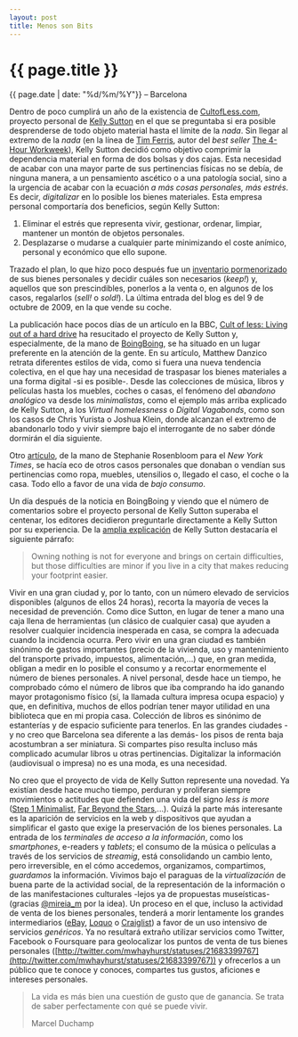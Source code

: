 ```yaml
---
layout: post
title: Menos son Bits
---
```


{{ page.title }}
================

{{ page.date | date: "%d/%m/%Y"}} &ndash; Barcelona


Dentro de poco cumplirá un año de la existencia de [CultofLess.com](http://cultofless.com/), proyecto personal de [Kelly Sutton](http://michaelkellysutton.com/) en el que se preguntaba si era posible desprenderse de todo objeto material hasta el límite de la *nada*. Sin llegar al extremo de la *nada* (en la línea de [Tim Ferris](http://www.fourhourworkweek.com/blog/), autor del *best seller* [The 4-Hour Workweek](http://www.amazon.com/gp/product/0307465357?ie=UTF8&tag=offsitoftimfe-20&linkCode=as2&camp=1789&creative=390957&creativeASIN=0307465357)), Kelly Sutton decidió como objetivo comprimir la dependencia material en forma de dos bolsas y dos cajas. Esta necesidad de acabar con una mayor parte de sus pertinencias físicas no se debía, de ninguna manera, a un pensamiento ascético o a una patología social, sino a la urgencia de acabar con la ecuación *a más cosas personales, más estrés*. Es decir, *digitalizar* en lo posible los bienes materiales. Esta empresa personal comportaría dos beneficios, según Kelly Sutton:

1. Eliminar el estrés que representa vivir, gestionar, ordenar, limpiar, mantener un montón de objetos personales.
2. Desplazarse o mudarse a cualquier parte minimizando el coste anímico, personal y económico que ello supone.

Trazado el plan, lo que hizo poco después fue un [inventario pormenorizado](http://cultofless.com/items) de sus bienes personales y decidir cuáles son necesarios (*keep!*) y, aquellos que son prescindibles, ponerlos a la venta o, en algunos de los casos, regalarlos (*sell!* o *sold!*). La última entrada del blog es del 9 de octubre de 2009, en la que vende su coche. 

La publicación hace pocos días de un artículo en la BBC, [Cult of less: Living out of a hard drive](http://www.bbc.co.uk/news/world-us-canada-10928032) ha resucitado el proyecto de Kelly Sutton y, especialmente, de la mano de [BoingBoing](http://www.boingboing.net/2010/08/16/article-about-extrem.html), se ha situado en un lugar preferente en la atención de la gente. En su artículo, Matthew Danzico retrata diferentes estilos de vida, como si fuera una nueva tendencia colectiva, en el que hay una necesidad de traspasar los bienes materiales a una forma digital \-si es posible\-. Desde las colecciones de música, libros y películas hasta los muebles, coches o casas, el fenómeno del *abandono analógico* va desde los *minimalistas*, como el ejemplo más arriba explicado de Kelly Sutton, a los *Virtual homelessness* o *Digital Vagabonds*, como son los casos de Chris Yurista o Joshua Klein, donde alcanzan el extremo de abandonarlo todo y vivir siempre bajo el interrogante de no saber dónde dormirán el día siguiente.

Otro [artículo](http://www.nytimes.com/2010/08/08/business/08consume.html?pagewanted=1), de la mano de Stephanie Rosenbloom para el *New York Times*, se hacía eco de otros casos personales que donaban o vendían sus pertinencias como ropa, muebles, utensilios o, llegado el caso, el coche o la casa. Todo ello a favor de una vida de *bajo consumo*.

Un día después de la noticia en BoingBoing y viendo que el número de comentarios sobre el proyecto personal de Kelly Sutton superaba el centenar, los editores decidieron preguntarle directamente a Kelly Sutton por su experiencia. De la [amplia explicación](http://www.boingboing.net/2010/08/17/the-nitty-gritty-of.html?utm_source=feedburner&utm_medium=feed&utm_campaign=Feed%3A+boingboing%2FiBag+%28Boing+Boing%29) de Kelly Sutton destacaría el siguiente párrafo:

>Owning nothing is not for everyone and brings on certain difficulties, but those difficulties are minor if you live in a city that makes reducing your footprint easier. 

Vivir en una gran ciudad y, por lo tanto, con un número elevado de servicios disponibles (algunos de ellos 24 horas), recorta la mayoría de veces la necesidad de prevención. Como dice Sutton, en lugar de tener a mano una caja llena de herramientas (un clásico de cualquier casa) que ayuden a resolver cualquier incidencia inesperada en casa, se compra la adecuada cuando la incidencia ocurra. Pero vivir en una gran ciudad es también sinónimo de gastos importantes (precio de la vivienda, uso y mantenimiento del transporte privado, impuestos, alimentación,...) que, en gran medida, obligan a medir en lo posible el consumo y a recortar enormemente el número de bienes personales. A nivel personal, desde hace un tiempo, he comprobado cómo el número de libros que iba comprando ha ido ganando mayor protagonismo físico (sí, la llamada cultura impresa ocupa espacio) y que, en definitiva, muchos de ellos podrían tener mayor utilidad en una biblioteca que en mi propia casa. Colección de libros es sinónimo de estanterías y de espacio suficiente para tenerlos. En las grandes ciudades \-y no creo que Barcelona sea diferente a las demás\- los pisos de renta baja acostumbran a ser miniatura. Si compartes piso resulta incluso más complicado acumular libros u otras pertinencias. Digitalizar la información (audiovisual o impresa) no es una moda, es una necesidad.

No creo que el proyecto de vida de Kelly Sutton represente una novedad. Ya existían desde hace mucho tiempo, perduran y proliferan siempre movimientos o actitudes que defienden una vida del signo *less is more* ([Step 1 Minimalist](http://www.step1minimalist.com/), [Far Beyond the Stars](http://www.farbeyondthestars.com/),...). Quizá la parte más interesante es la aparición de servicios en la web y dispositivos que ayudan a simplificar el gasto que exige la preservación de los bienes personales. La entrada de los *terminales de acceso a la información*, como los *smartphones*, e-readers y *tablets*; el consumo de la música o películas a través de los servicios de *streamig*, está consolidando un cambio lento, pero irreversible, en el cómo accedemos, organizamos, compartimos, *guardamos* la información. Vivimos bajo el paraguas de la *virtualización* de buena parte de la actividad social, de la representación de la información o de las manifestaciones culturales \-lejos ya de propuestas museísticas\- (gracias [@mireia_m](http://twitter.com/mireia_m) por la idea). Un proceso en el que, incluso la actividad de venta de los bienes personales, tenderá a morir lentamente los grandes intermediarios ([eBay](http://ebay.com), [Loquo](http://www.loquo.com) o [Craiglist](http://newyork.craigslist.org/)) a favor de un uso intensivo de servicios *genéricos*. Ya no resultará extraño utilizar servicios como Twitter, Facebook o Foursquare para geolocalizar los puntos de venta de tus bienes personales ([http://twitter.com/mwhayhurst/statuses/21683399767](http://twitter.com/mwhayhurst/statuses/21683399767)) y ofrecerlos a un público que te conoce y conoces, compartes tus gustos, aficiones e intereses personales. 


>La vida es más bien una cuestión de gusto que de ganancia. Se trata de saber perfectamente con qué se puede vivir.
> 
>Marcel Duchamp


